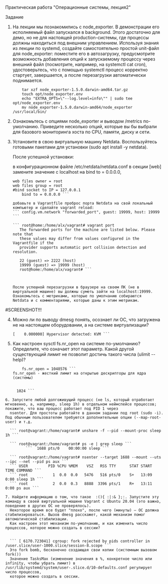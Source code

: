 Практическая работа "Операционные системы, лекция2"

Задание

1. На лекции мы познакомились с node_exporter. В демонстрации его исполняемый файл запускался в background. Этого достаточно для демо, но не для настоящей production-системы,
   где процессы должны находиться под внешним управлением. Используя знания из лекции по systemd, создайте самостоятельно простой unit-файл для node_exporter:
   поместите его в автозагрузку,
   предусмотрите возможность добавления опций к запускаемому процессу через внешний файл (посмотрите, например, на systemctl cat cron),
   удостоверьтесь, что с помощью systemctl процесс корректно стартует, завершается, а после перезагрузки автоматически поднимается.
 
   ``` https://github.com/prometheus/node_exporter/releases/download/v1.5.0/node_exporter-1.5.0.darwin-amd64.tar.gz 
       tar xzf node_exporter-1.5.0.darwin-amd64.tar.gz 
       touch opt/node_exporter.env
       echo "EXTRA_OPTS=\"--log.level=info\"" | sudo tee opt/node_exporter.env
       mv node_exporter-1.5.0.darwin-amd64/node_exporter /usr/local/bin/
   ```

2. Ознакомьтесь с опциями node_exporter и выводом /metrics по-умолчанию. Приведите несколько опций, которые вы бы выбрали для базового мониторинга хоста по CPU, памяти, диску и сети.

3. Установите в свою виртуальную машину Netdata. Воспользуйтесь готовыми пакетами для установки (sudo apt install -y netdata).

   После успешной установки:

   в конфигурационном файле /etc/netdata/netdata.conf в секции [web] замените значение с localhost на bind to = 0.0.0.0,

    ``` vagrant@vagrant:~$ grep -e bind -e web /etc/netdata/netdata.conf
	web files owner = root
	web files group = root
	#bind socket to IP = 127.0.0.1
        bind to = 0.0.0.0 ```

   добавьте в Vagrantfile проброс порта Netdata на свой локальный компьютер и сделайте vagrant reload:
   ``` config.vm.network "forwarded_port", guest: 19999, host: 19999 ```

   ``` root@home:/home/alx/vagrant# vagrant port
       The forwarded ports for the machine are listed below. Please note that
       these values may differ from values configured in the Vagrantfile if the
       provider supports automatic port collision detection and resolution.

       22 (guest) => 2222 (host)
       19999 (guest) => 19999 (host)
       root@home:/home/alx/vagrant# ```



   После успешной перезагрузки в браузере на своем ПК (не в виртуальной машине) вы должны суметь зайти на localhost:19999. Ознакомьтесь с метриками, которые по умолчанию собираются 
   Netdata и с комментариями, которые даны к этим метрикам.
 
#SCREENSHOT!!!

4. Можно ли по выводу dmesg понять, осознает ли ОС, что загружена не на настоящем оборудовании, а на системе виртуализации?

   ``` root@vagrant:/home/vagrant# dmesg | grep -i 'Hypervisor detected'
   [    0.000000] Hypervisor detected: KVM ```

5. Как настроен sysctl fs.nr_open на системе по-умолчанию? Определите, что означает этот параметр. Какой другой существующий лимит не позволит достичь такого числа (ulimit --help)?

   ``` root@vagrant:/home/vagrant# sysctl fs.nr_open
       fs.nr_open = 1048576 ```
   fs.nr_open - жесткий лимит на открытые дескрипторы для ядра (системы)


 ``` root@vagrant:/home/vagrant# ulimit -Sn
      1024 ```

6. Запустите любой долгоживущий процесс (не ls, который отработает мгновенно, а, например, sleep 1h) в отдельном неймспейсе процессов; покажите, что ваш процесс работает под PID 1 через 
   nsenter. Для простоты работайте в данном задании под root (sudo -i). Под обычным пользователем требуются дополнительные опции (--map-root-user) и т.д.
 
   ``` root@vagrant:/home/vagrant# unshare -f --pid --mount-proc sleep 1h ```

   ``` root@vagrant:/home/vagrant# ps -e | grep sleep ```
          ```  1688 pts/0    00:00:00 sleep ```

   ``` root@vagrant:/home/vagrant# nsenter --target 1688 --mount --uts --ipc --net --pid ps aux ```
   ``` USER         PID %CPU %MEM    VSZ   RSS TTY      STAT START   TIME COMMAND ```
   ``` root           1  0.0  0.0   5476   516 pts/0    S+   13:09   0:00 sleep 1h ```
   ``` root           2  0.0  0.3   8888  3396 pts/1    R+   13:11   0:00 ps aux ```

7. Найдите информацию о том, что такое  :(){ :|:& };:. Запустите эту команду в своей виртуальной машине Vagrant с Ubuntu 20.04 (это важно, поведение в других ОС не проверялось). 
   Некоторое время все будет "плохо", после чего (минуты) – ОС должна стабилизироваться. Вызов dmesg расскажет, какой механизм помог автоматической стабилизации.
   Как настроен этот механизм по-умолчанию, и как изменить число процессов, которое можно создать в сессии?


   ``` [ 6170.723041] cgroup: fork rejected by pids controller in /user.slice/user-1000.slice/session-8.scope ```
   Это fork bomb, бесконечно создающая свои копии (системным вызовом fork())
   Значение TasksMax (изменение значения в %, конкретное число или infinity, чтобы убрать лимит) в /usr/lib/systemd/system/user-.slice.d/10-defaults.conf регулирует число процессов, 
   которое можно создать в сессии.
